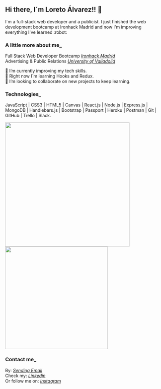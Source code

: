 ## Hi there, I´m Loreto Álvarez!! 👋 
<p>I´m a full-stack web developer and a publicist. I just finished the web development bootcamp at Ironhack Madrid and now I'm improving everything I've learned :robot: </p>

### A little more about me_
Full Stack Web Developer Bootcamp <i><a href="https://www.ironhack.com/es">Ironhack Madrid</a></i> </br>
Advertising & Public Relations <i><a href="https://www.uva.es/export/sites/uva/">University of Valladolid</a></i> <br />

:muscle: I’m currently improving my tech skills. </br>
🌱 Right now I´m learning Hooks and Redux. </br>
👯 I’m looking to collaborate on new projects to keep learning.

### Technologies_

JavaScript | CSS3 | HTML5 | Canvas | React.js | Node.js | Express.js | MongoDB | Handlebars.js | Bootstrap | Passport | Heroku | Postman | Git | GitHub | Trello | Slack.

<a href="https://github.com/anuraghazra/github-readme-stats">
  <img align="center" width="400" src="https://github-readme-stats.vercel.app/api?username=loretoavoces&show_icons=true&theme=nightowl" />
</a>
<a href="https://github.com/anuraghazra/convoychat">
  <img align="center" width="330" src="https://github-readme-stats.vercel.app/api/top-langs/?username=loretoavoces&layout=compact&theme=nightowl" />
</a>

### Contact me_
By: <i><a href = "mailto: loretoavoces@gmail.com">Sending Email</a></i> <br />
Check my: <i><a href="https://www.linkedin.com/in/loreto-alvarez-voces/">Linkedin</a></i> </br>
Or follow me on: <i><a href="https://www.instagram.com/loretoavoces/">Instagram</a></i> 


<!--
**loretoavoces/loretoavoces** is a ✨ _special_ ✨ repository because its `README.md` (this file) appears on your GitHub profile.

Here are some ideas to get you started:

- 🔭 I’m currently working on ...
- 🌱 I’m currently learning ...
- 👯 I’m looking to collaborate on ...
- 🤔 I’m looking for help with ...
- 💬 Ask me about ...
- 📫 How to reach me: ...
- 😄 Pronouns: ...
- ⚡ Fun fact: ...
-->
